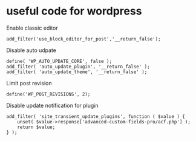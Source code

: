 # useful code for wordpress
Enable classic editor
```
add_filter('use_block_editor_for_post','__return_false');
```
Disable auto udpate
```
define( 'WP_AUTO_UPDATE_CORE', false );
add_filter( 'auto_update_plugin', '__return_false' );
add_filter( 'auto_update_theme', '__return_false' );
```
Limit post revision
```
define('WP_POST_REVISIONS', 2);
```
Disable update notification for plugin
```
add_filter( 'site_transient_update_plugins', function ( $value ) {
    unset( $value->response['advanced-custom-fields-pro/acf.php'] );
    return $value;
} );
```
